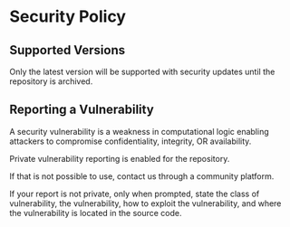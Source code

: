 # Security Policy

## Supported Versions

Only the latest version will be supported with security updates until the repository is archived.

## Reporting a Vulnerability

A security vulnerability is a weakness in computational logic enabling attackers to compromise confidentiality, integrity, OR availability.

Private vulnerability reporting is enabled for the repository.

If that is not possible to use, contact us through a community platform.

If your report is not private, only when prompted, state the class of vulnerability, the vulnerability, how to exploit the vulnerability, and where the vulnerability is located in the source code.
